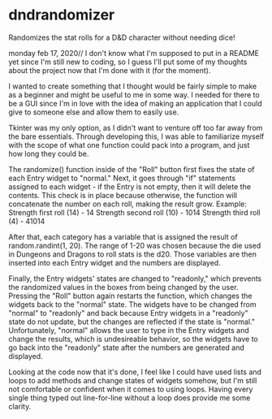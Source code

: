 # dndrandomizer

Randomizes the stat rolls for a D&D character without needing dice!

monday feb 17, 2020//
I don't know what I'm supposed to put in a README yet since I'm still new to coding, so I guess I'll put some of my thoughts about the project now that I'm done with it (for the moment).

I wanted to create something that I thought would be fairly simple to make as a beginner and might be useful to me in some way. I needed for there to be a GUI since I'm in love with the idea of making an application that I could give to someone else and allow them to easily use.

Tkinter was my only option, as I didn't want to venture off too far away from the bare essentials. Through developing this, I was able to familiarize myself with the scope of what one function could pack into a program, and just how long they could be.

The randomize() function inside of the "Roll" button first fixes the state of each Entry widget to "normal." Next, it goes through "if" statements assigned to each widget - if the Entry is not empty, then it will delete the contents. This check is in place because otherwise, the function will concatenate the number on each roll, making the result grow.
    Example:
        Strength first roll (14) - 14
        Strength second roll (10) - 1014
        Strength third roll (4) - 41014

After that, each category has a variable that is assigned the result of random.randint(1, 20). The range of 1-20 was chosen because the die used in Dungeons and Dragons to roll stats is the d20. Those variables are then inserted into each Entry widget and the numbers are displayed.

Finally, the Entry widgets' states are changed to "readonly," which prevents the randomized values in the boxes from being changed by the user. Pressing the "Roll" button again restarts the function, which changes the widgets back to the "normal" state. The widgets have to be changed from "normal" to "readonly" and back because Entry widgets in a "readonly" state do not update, but the changes are reflected if the state is "normal." Unfortunately, "normal" allows the user to type in the Entry widgets and change the results, which is undesireable behavior, so the widgets have to go back into the "readonly" state after the numbers are generated and displayed.


Looking at the code now that it's done, I feel like I could have used lists and loops to add methods and change states of widgets somehow, but I'm still not comfortable or confident when it comes to using loops. Having every single thing typed out line-for-line without a loop does provide me some clarity.
